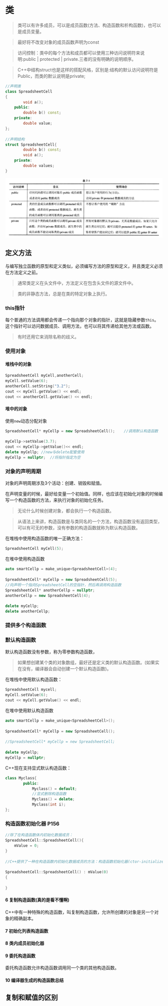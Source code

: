 # 类

> 类可以有许多成员，可以是成员函数(方法、构造函数和析构函数)，也可以是成员变量。

> 最好将不改变对象的成员函数声明为const

>访问控制：类中的每个方法和成员都可以使用三种访问说明符来说明:public | protected | private.三者的没有明确的说明顺序。

> C++中结构struct也是这样的搭配风格，区别是:结构的默认访问说明符是Public，而类的默认说明是private;

```C++
//声明类
class SpreadsheetCell
{
        void a();
    public:
        double b() const;
    private:
        double value;
};

//声明结构
struct SpreadsheetCell{
        double b() const;
        void a();
    private:
        double values;
}
```

![alt text](image.png)


## 定义方法

与编写独立函数的原型和定义类似，必须编写方法的原型和定义，并且类定义必须在方法定义之前。

>通常类定义在头文件中，方法定义在包含头文件的源文件中。

> 类的非静态方法，总是在类的特定对象上执行。


### this指针

每个普通的方法调用都会传递一个指向那个对象的指针，这就是隐藏参数`this`。这个指针可以访问数据成员、调用方法，也可以将其传递给其他方法或函数。

>有时还用它来消除名称的歧义。



### 使用对象

#### 堆栈中的对象
```C++
SpreadsheetCell myCell,anotherCell;
myCell.setValue(6);
anotherCell.setString("3.2");
cout << myCell.getValue() << endl;
cout << anotherCell.getValue() << endl;
```

#### 堆中的对象

使用`new`动态分配对象

```C++
SpreadsheetCell* myCellp = new SpreadsheetCell();    //调用默认构造函数

myCellp->setValue(3.7);
cout << myCellp->getValue()<< endl;
delete myCellp; //new与delete配套使用
myCellp = nullptr;  //将指针指定为空
```


### 对象的声明周期

对象的声明周期涉及3个活动：创建、销毁和赋值。

在声明变量的时候，最好给变量一个初始值。同样，也应该在初始化对象的时候编写一个构造函数的方法，来执行对象的初始化任务。

>无论什么时候创建对象，都会执行一个构造函数。

>从语法上来讲，构造函数是与类同名的一个方法，构造函数没有返回类型，可以有可无的参数，没有参数的构造函数就称为默认构造函数。

在堆栈中使用构造函数的唯一正确方法：
```C++
SpreadsheetCell myCell(5);
```

在堆中使用构造函数
```C++
auto smartCellp = make_unique<SpreadsheetCell>(4);

SpreadsheetCell* myCellp = new SpreadsheetCell(5);
//向声明一个指向SpreadsheetCell的空指针，然后再调用构造函数
SpreadsheetCell* anotherCellp = nullptr;
anotherCellp = new SpreadsheetCell(4);

delete myCellp;
delete anotherCellp;
```


### 提供多个构造函数




### 默认构造函数

默认构造函数没有参数，称为零参数构造函数，


> 如果想创建某个类的对象数组，最好还是定义类的默认构造函数。(如果实在没有，编译器会自动创建一个默认构造函数)。

在堆栈中使用默认构造函数：

```C++
SpreadsheetCell mycell;
myCell.setValue(6);
cout << myCell.getValue() << endl;
```

在堆中使用默认构造函数
```C++
auto smartCellp = make_unique<SpreadsheetCell>();

SpreadsheetCell* myCellp = new SpreadsheetCell();

//SpreadsheetCell* myCellp = new SpreadsheetCell;

delete myCellp;
myCellp = nullptr;
```


C++现在支持显式默认构造函数：
```C++
class Myclass{
        public:
            Myclass() = default;
            //显式删除构造函数
            Myclass() = delete;
            Myclass(int i);
};
```

### 构造函数初始化器  P156

```C++
//除了在构造函数体内初始化数据成员：
SpreadsheetCell::SpreadsheetCell(){
    mValue = 0;
}

//C++提供了一种在构造函数内初始化数据成员的方法：构造函数初始化器(ctor-initializer)

SpreadsheetCell::SpreadsheetCell() : mValue(0)
{

}
```

#### 6 复制构造函数(真的是看不懂啊)

C++中有一种特殊的构造函数，叫复制构造函数，允许所创建的对象是另一个对象的精确副本。


#### 7 初始化列表构造函数  



#### 8 类内成员初始化器

#### 9 委托构造函数

委托构造函数允许构造函数调用同一个类的其他构造函数。

#### 10 编译器生成的构造函数总结

## 复制和赋值的区别















